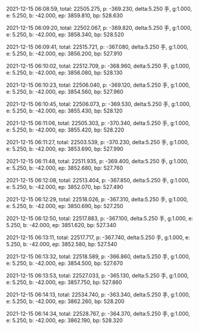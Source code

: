 2021-12-15 06:08:59, total: 22505.275, p: -369.230, delta:5.250 手, g:1.000, e: 5.250, b: -42.000, ep: 3859.810, bp: 528.630

2021-12-15 06:09:20, total: 22502.067, p: -369.820, delta:5.250 手, g:1.000, e: 5.250, b: -42.000, ep: 3858.340, bp: 528.520

2021-12-15 06:09:41, total: 22515.721, p: -367.080, delta:5.250 手, g:1.000, e: 5.250, b: -42.000, ep: 3856.200, bp: 527.910

2021-12-15 06:10:02, total: 22512.709, p: -368.960, delta:5.250 手, g:1.000, e: 5.250, b: -42.000, ep: 3856.080, bp: 528.130

2021-12-15 06:10:23, total: 22506.040, p: -369.120, delta:5.250 手, g:1.000, e: 5.250, b: -42.000, ep: 3854.560, bp: 527.960

2021-12-15 06:10:45, total: 22506.073, p: -369.530, delta:5.250 手, g:1.000, e: 5.250, b: -42.000, ep: 3855.430, bp: 528.120

2021-12-15 06:11:06, total: 22505.303, p: -370.340, delta:5.250 手, g:1.000, e: 5.250, b: -42.000, ep: 3855.420, bp: 528.220

2021-12-15 06:11:27, total: 22503.539, p: -370.230, delta:5.250 手, g:1.000, e: 5.250, b: -42.000, ep: 3853.690, bp: 527.990

2021-12-15 06:11:48, total: 22511.935, p: -369.400, delta:5.250 手, g:1.000, e: 5.250, b: -42.000, ep: 3852.680, bp: 527.760

2021-12-15 06:12:08, total: 22513.404, p: -367.850, delta:5.250 手, g:1.000, e: 5.250, b: -42.000, ep: 3852.070, bp: 527.490

2021-12-15 06:12:29, total: 22518.026, p: -367.310, delta:5.250 手, g:1.000, e: 5.250, b: -42.000, ep: 3850.690, bp: 527.250

2021-12-15 06:12:50, total: 22517.883, p: -367.100, delta:5.250 手, g:1.000, e: 5.250, b: -42.000, ep: 3851.620, bp: 527.340

2021-12-15 06:13:11, total: 22517.717, p: -367.740, delta:5.250 手, g:1.000, e: 5.250, b: -42.000, ep: 3852.580, bp: 527.540

2021-12-15 06:13:32, total: 22518.589, p: -366.860, delta:5.250 手, g:1.000, e: 5.250, b: -42.000, ep: 3854.500, bp: 527.670

2021-12-15 06:13:53, total: 22527.033, p: -365.130, delta:5.250 手, g:1.000, e: 5.250, b: -42.000, ep: 3857.750, bp: 527.860

2021-12-15 06:14:13, total: 22534.740, p: -363.340, delta:5.250 手, g:1.000, e: 5.250, b: -42.000, ep: 3862.260, bp: 528.200

2021-12-15 06:14:34, total: 22528.767, p: -364.370, delta:5.250 手, g:1.000, e: 5.250, b: -42.000, ep: 3862.190, bp: 528.320